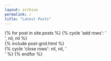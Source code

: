 ```yaml
---
layout: archive
permalink: /
title: "Latest Posts"
---
```


<div id="main " role="main" class="fadin-anim">
  <div class="wrap">
      <div class="rows-wrap">
        {% for post in site.posts %}
          {% cycle 'add rows': '<div class="grid-row">', nil, nil %}
            <div class="grid-cell-column">
              {% include post-grid.html %}
            </div>
          {% cycle 'close rows': nil, nil, '</div>' %}
        {% endfor %}
      </div>
  </div>
</div>
